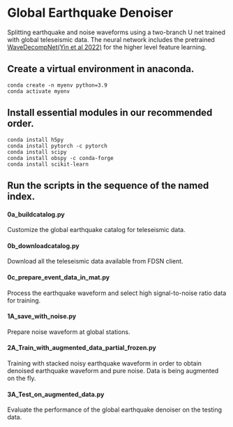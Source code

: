 # Global Earthquake Denoiser  
Splitting earthquake and noise waveforms using a two-branch U net trained with global teleseismic data.
The neural network includes the pretrained [WaveDecompNet(Yin et al 2022)](https://github.com/yinjiuxun/WaveDecompNet-paper/) for the higher level feature learning.

## Create a virtual environment in anaconda.
```
conda create -n myenv python=3.9
conda activate myenv
```
## Install essential modules in our recommended order.
```
conda install h5py
conda install pytorch -c pytorch
conda install scipy
conda install obspy -c conda-forge
conda install scikit-learn
```
## Run the scripts in the sequence of the named index.
#### 0a_buildcatalog.py
Customize the global earthquake catalog for teleseismic data.   
#### 0b_downloadcatalog.py
Download all the teleseismic data available from FDSN client.
#### 0c_prepare_event_data_in_mat.py
Process the earthquake waveform and select high signal-to-noise ratio data for training.
#### 1A_save_with_noise.py
Prepare noise waveform at global stations.
#### 2A_Train_with_augmented_data_partial_frozen.py
Training with stacked noisy earthquake waveform in order to obtain denoised earthquake waveform and pure noise. Data is being augmented on the fly.
#### 3A_Test_on_augmented_data.py
Evaluate the performance of the global earthquake denoiser on the testing data.

